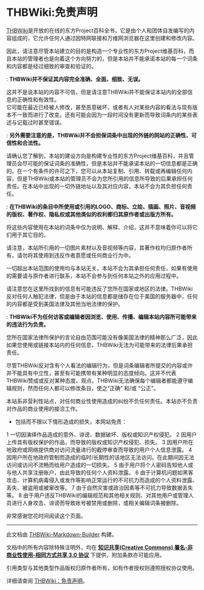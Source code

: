 # THBWiki:免责声明

<!-- source html: G:\repos\THBWiki-Markdown-Builder\THBWikiMarkdown\Temp\other\c\ce\ns4%3A%E5%85%8D%E8%B4%A3%E5%A3%B0%E6%98%8E.html -->



  
[THBWiki](./THBWiki-关于.md)是开放的在线的东方Project百科全书，它是由个人和团体自发编写的内容组成的，它允许任何人通过因特网联接和万维网浏览器在这里创建和修改内容。  

因此，请注意尽管本站建立的目的是构造一个专业性的东方Project维基百科，而且本站的管理者也是向着这个方向努力的，但是本站并不能承诺本站的每一个词条和内容都是经过细致的审查和验证的。
  

:  **THBWiki并不保证其内容完全准确、全面、细致、无误。** 

  
这并不是说本站的内容不可信，但是请注意THBWiki并不能保证本站内的全部信息的正确性和有效性。  
它可能在最近已经被人修改，甚至恶意破坏，或者有人对某些内容的看法与现有版本不一致而进行了改变。还有可能会因为一段时间没有更新而导致词条内的某些表述与记载过时甚至错误。
  

:  **另外需要注意的是，THBWiki并不会担保词条中出现的外链的网站的正确性、可信性和合法性。** 

  
请确认您了解到，本站的建设方向是构建专业性的东方Project维基百科，并且管理员会尽可能的保证词条的准确性，但是本站并不能承诺本站的一切信息都是正确的。在一个有条件的许可之下，您可以从本站复制、引用、转载或再编辑任何内容，但是THBWiki或本站的管理员不会为您所引用的信息所导致的后果承担任何责任。在本站中出现的一切外链地址以及其对应内容，本站不会为其负担任何责任。
  

:  **在THBWiki的条目中所使用或引用的LOGO、商标、立绘、插画、照片、音视频的版权、著作权、隐私权或其他类似的权利都归其原作者或出版方所有。** 

  
将这些内容使用在本站的词条中仅为说明、解释、介绍，这并不意味着你可以将它们用于其它目的。
  
  
请注意，本站所引用的一切图片素材以及音视频等内容，其著作权均归原作者所有，请勿将其使用到违反作者意愿或任何商业行为中。  

一切超出本站范围的使用均与本站无关，本站不会为其承担任何责任，如果有使用的需要请与原作者进行联系，本站不会参与到任何本站之外的应用过程中。
  
  
请注意您在这里所找到的信息有可能违反了您所在国家或地区的法律。THBWiki反对任何人触犯法律，但是由于本站的信息都是储存在位于美国的服务器中，任何的内容都是受到美国法律及其他当地法律的保护。
  

:  **THBWiki不为任何访客或编辑者因浏览、使用、传播、编辑本站内容所可能带来的违法行为负责。** 

  
您所在国家法律所保护的言论自由范围可能没有像美国法律的精神那么广泛，因此如果您使用或链接本站内的任何信息，THBWiki无法为可能带来的法律后果承担责任。
  
  
  

  
  
尽管THBWiki反对含有个人看法的编辑行为，但是词条编辑者所提交的内容或许并不能具有中立性，甚至有可能携带有某种明显的态度倾向。这并不代表THBWiki赞成或反对某种态度、观点。THBWiki无法确保每个编辑者都能遵守编辑规则，然而任何人都可以修改条目，使之“正确” 和/或 “公正”。  

本站系非营利性站点，对任何商业性使用造成的纠纷不负任何责任。本站亦不负责对作品的商业使用的接洽工作。
  

- 包括而不限以下情形造成的损失，本网站免责：

1 一切因演绎作品造成的意外、诽谤、数据破坏、版权或知识产权侵犯。
2 因用户上传具有版权保护的作品，而导致的版权或知识产权侵犯、损失。
3 因用户所在地政府或网络提供商对访问流量进行的截停审查而导致的用户个人信息泄露。
4 因用户所在地政府管制而造成的临时/长期性的该地区无法访问。在此期间因无法访问或访问不流畅而给用户造成的一切损失。
5 由于用户将个人密码告知他人或与他人共享注册账户，由此导致的任何个人资料泄露。
6 由于计算机问题如黑客攻击、计算机病毒侵入或发作等影响正常运行的不可抗力而造成的个人资料泄露、丢失、被盗用或被窜改等。
7 由于自然灾害或政治因素等不可抗力导致数据丢失等。
8 由于用户违反THBWiki的编辑规范和其他相关规则、对其他用户或管理人员进行人身攻击、诽谤而导致账号被禁用或删除，或相关编辑词条被删除。

  
  

非常感谢您花时间阅读这个页面。
  





---

此文档由 [THBWiki-Markdown-Builder](https://github.com/Delsin-Yu/THBWiki-Markdown-Builder) 构建。

文档中的所有内容除特殊注明外，均在 [**知识共享(Creative Commons) 署名-非商业性使用-相同方式共享 3.0 协议**](https://creativecommons.org/licenses/by-sa/3.0/deed.zh-hans) 下提供，附加条款亦可能应用。

引用类型与其他类型作品版权归原作者所有，如有作者授权则遵照授权协议使用。

详细请查阅 [THBWiki：免责声明](https://thbwiki.cc/THBWiki:%E5%85%8D%E8%B4%A3%E5%A3%B0%E6%98%8E)。

